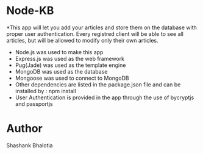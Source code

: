 # Node-KB

*This app will let you add your articles and store them on the database with proper user authentication. Every registred client will be able to see all articles, but will be allowed to modify only their own articles.

- Node.js was used to make this app
- Express.js was used as the web framework
- Pug(Jade) was used as the template engine
- MongoDB was used as the database
- Mongoose was used to connect to MongoDB
- Other dependencies are listed in the package.json file and can be installed by : npm install
- User Authentication is provided in the app through the use of bycryptjs and passportjs

# Author
Shashank Bhalotia
